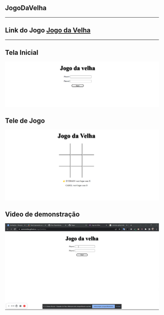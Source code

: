 
## JogoDaVelha
<hr>

## Link do Jogo [Jogo da Velha](https://eversondias.github.io/JogoDaVelha/)
<hr>

## Tela Inicial

![escolha de jogador](public/imgHome.png)

## Tele de Jogo
![tele de Jogo](public/imgJogo.png)

## Video de demonstração
![video](public/jogo.gif)
